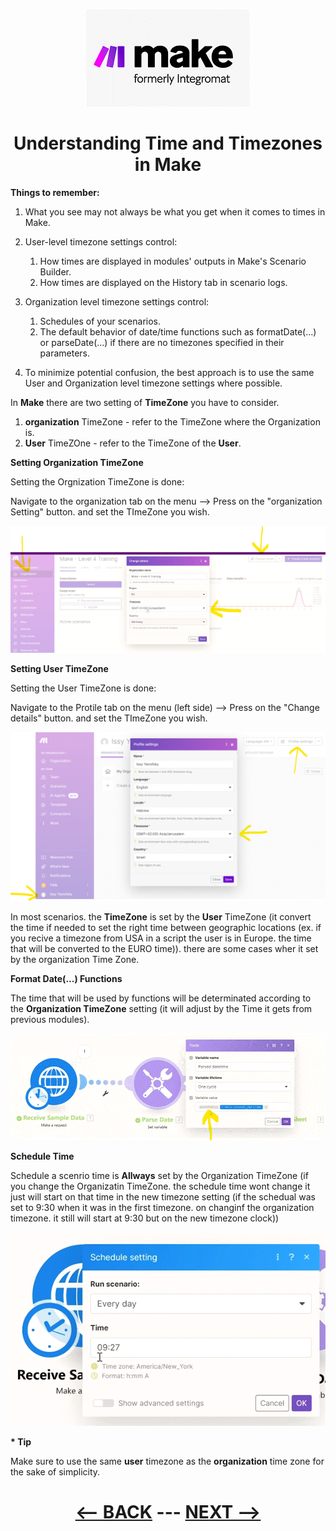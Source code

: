 <div align="center">

![Make](pic/make_logo.gif)

# Understanding Time and Timezones in Make
</div>


__Things to remember:__

1. What you see may not always be what you get when it comes to times in Make.
2. User-level timezone settings control:
   1. How times are displayed in modules' outputs in Make's Scenario Builder.
   2. How times are displayed on the History tab in scenario logs.
      
3. Organization level timezone settings control:
   1. Schedules of your scenarios.
   2. The default behavior of date/time functions such as formatDate(...) or parseDate(...) if there are no timezones specified in their parameters.
      
4. To minimize potential confusion, the best approach is to use the same User and Organization level timezone settings where possible.

In __Make__ there are two setting of __TimeZone__ you have to consider.

  1. __organization__ TimeZone - refer to the TimeZone where the Organization is.
  2. __User__ TimeZOne - refer to the TimeZone of the __User__.

__Setting Organization TimeZone__

Setting the Orgnization TimeZone is done:

  Navigate to the organization tab on the menu --> Press on the "organization Setting" button. and set the TImeZone you wish.

![Setting Organization TimeZone](pic/l4understandingtimezoneorg.gif)


__Setting User TimeZone__

Setting the User TimeZone is done:

  Navigate to the Protile tab on the menu (left side) --> Press on the "Change details" button. and set the TImeZone you wish.

![Setting User TimeZone](pic/l4understandingtimezoneusr.gif)

In most scenarios. the __TimeZone__ is set by the __User__ TimeZone (it convert the time if needed to set the right time between geographic locations (ex. if you recive a timezone from USA in a script the user is in Europe. the time that will be converted to the EURO time)). there are some cases wher it set by the organization Time Zone.

__Format Date(...) Functions__

The time that will be used by functions will be determinated according to the __Organization TimeZone__ setting (it will adjust by the Time it gets from previous modules).

![FormatDate(...) Function](pic/l4understandingtimezoneformat.gif)

__Schedule Time__

Schedule a scenrio time is __Allways__ set by the Organization TimeZone (if you change the Organizatin TimeZone. the schedule time wont change it just will start on that time in the new timezone setting (if the schedual was set to 9:30 when it was in the first timezone. on changinf the organization timezone. it still will start at 9:30 but on the new timezone clock))

![Schedule Time](pic/l4understandingtimezonestart.gif)


__* Tip__

Make sure to use the same __user__ timezone as the __organization__ time zone for the sake of simplicity.

<div align="center">
  
# [<-- BACK](l3realaiusecase.md) --- [NEXT -->](l4.md)
</div>

